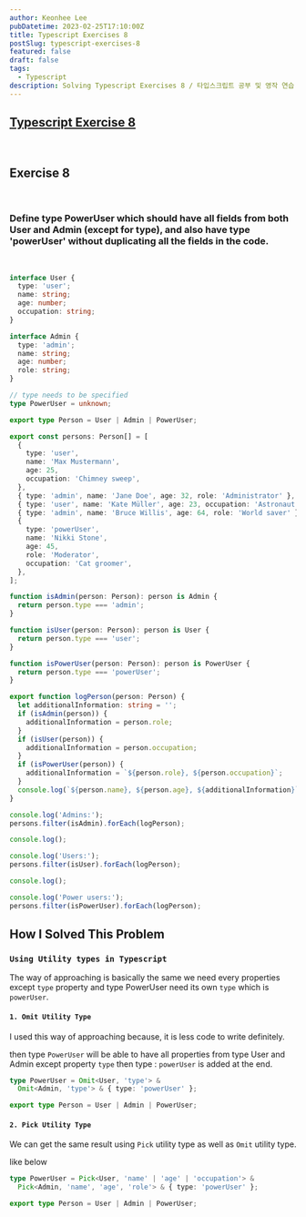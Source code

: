 ```yaml
---
author: Keonhee Lee
pubDatetime: 2023-02-25T17:10:00Z
title: Typescript Exercises 8
postSlug: typescript-exercises-8
featured: false
draft: false
tags:
  - Typescript
description: Solving Typescript Exercises 8 / 타입스크립트 공부 및 영작 연습
---
```


## [Typescript Exercise 8](https://typescript-exercises.github.io/#exercise=8&file=%2Findex.ts)

<br>

## Exercise 8

<br>

### Define type PowerUser which should have all fields from both User and Admin (except for type), and also have type 'powerUser' without duplicating all the fields in the code.

<br>

```ts
interface User {
  type: 'user';
  name: string;
  age: number;
  occupation: string;
}

interface Admin {
  type: 'admin';
  name: string;
  age: number;
  role: string;
}

// type needs to be specified
type PowerUser = unknown;

export type Person = User | Admin | PowerUser;

export const persons: Person[] = [
  {
    type: 'user',
    name: 'Max Mustermann',
    age: 25,
    occupation: 'Chimney sweep',
  },
  { type: 'admin', name: 'Jane Doe', age: 32, role: 'Administrator' },
  { type: 'user', name: 'Kate Müller', age: 23, occupation: 'Astronaut' },
  { type: 'admin', name: 'Bruce Willis', age: 64, role: 'World saver' },
  {
    type: 'powerUser',
    name: 'Nikki Stone',
    age: 45,
    role: 'Moderator',
    occupation: 'Cat groomer',
  },
];

function isAdmin(person: Person): person is Admin {
  return person.type === 'admin';
}

function isUser(person: Person): person is User {
  return person.type === 'user';
}

function isPowerUser(person: Person): person is PowerUser {
  return person.type === 'powerUser';
}

export function logPerson(person: Person) {
  let additionalInformation: string = '';
  if (isAdmin(person)) {
    additionalInformation = person.role;
  }
  if (isUser(person)) {
    additionalInformation = person.occupation;
  }
  if (isPowerUser(person)) {
    additionalInformation = `${person.role}, ${person.occupation}`;
  }
  console.log(`${person.name}, ${person.age}, ${additionalInformation}`);
}

console.log('Admins:');
persons.filter(isAdmin).forEach(logPerson);

console.log();

console.log('Users:');
persons.filter(isUser).forEach(logPerson);

console.log();

console.log('Power users:');
persons.filter(isPowerUser).forEach(logPerson);
```

## How I Solved This Problem

### `Using Utility types in Typescript`

The way of approaching is basically the same we need every properties except `type` property and type PowerUser need its own `type` which is `powerUser`.

#### `1. Omit Utility Type`

I used this way of approaching because, it is less code to write definitely.

then type `PowerUser` will be able to have all properties from type User and Admin except property `type` then type : `powerUser` is added at the end.

```ts
type PowerUser = Omit<User, 'type'> &
  Omit<Admin, 'type'> & { type: 'powerUser' };

export type Person = User | Admin | PowerUser;
```

#### `2. Pick Utility Type`

We can get the same result using `Pick` utility type as well as `Omit` utility type.

like below

```ts
type PowerUser = Pick<User, 'name' | 'age' | 'occupation'> &
  Pick<Admin, 'name', 'age', 'role'> & { type: 'powerUser' };

export type Person = User | Admin | PowerUser;
```
